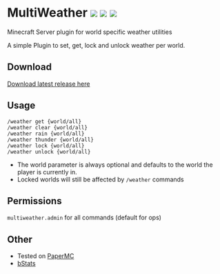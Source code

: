 MultiWeather ![](https://tokei.rs/b1/github/Maddin-M/MultiWeather?category=code) ![](https://img.shields.io/bstats/servers/11077) ![](https://img.shields.io/spiget/downloads/91452)
=================

Minecraft Server plugin for world specific weather utilities

A simple Plugin to set, get, lock and unlock weather per world.

Download
---

[Download latest release here](https://www.spigotmc.org/resources/multiweather.91452/)

Usage
---

`/weather get {world/all}`  
`/weather clear {world/all}`  
`/weather rain {world/all}`  
`/weather thunder {world/all}`  
`/weather lock {world/all}`  
`/weather unlock {world/all}`

- The world parameter is always optional and defaults to the world the player is currently in.
- Locked worlds will still be affected by `/weather` commands

Permissions
---

`multiweather.admin` for all commands (default for ops)

Other
---

- Tested on [PaperMC](https://papermc.io/downloads)
- [bStats](https://bstats.org/plugin/bukkit/MultiWeather/11077)